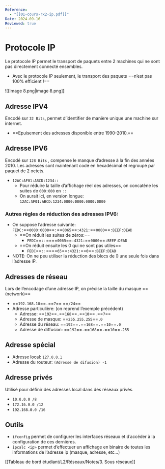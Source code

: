```yaml
---
Reference:
  - "[[01-cours-rx2-ip.pdf]]"
Date: 2024-09-16
Reviewed: true
---
```

# Protocole IP

Le protocole IP permet le transport de paquets entre 2 machines qui ne sont pas directement connecté ensembles.

- Avec le protocole IP seulement, le transport des paquets ==n’est pas 100% efficient !==

![[image 8.png|image 8.png]]

## Adresse IPV4

Encodé sur `32 Bits`, permet d’identifier de manière unique une machine sur internet.

- ==Epuisement des adresses disponible entre 1990-2010.==

## Adresse IPV6

Encodé sur `128 Bits` , compense le manque d’adresse à la fin des années 2010. Les adresses sont maintenant codé en hexadécimal et regroupé par paquet de 2 octets.

- `12AC:AF01:ABCD:1234::`
    - Pour réduire la taille d’affichage réel des adresses, on concatène les suites de `000:000` en `::`
    - On aurait ici, en version longue: `12AC:AF01:ABCD:1234:0000:0000:0000:0000`

### Autres règles de réduction des adresses IPV6:

- On suppose l’adresse suivante: `FEDC:`==`0000:0000`==`:`==`0065`==`:4321:`==`0000`==`:BEEF:DEAD`
    - ==On réduit les suites de zéros:==
        - `FEDC`==`::`====`0065`==`:4321:`==`0000`==`:BEEF:DEAD`
    - ==On réduit ensuite les 0 qui ne sont pas utiles==
        - `FEDC`==`::`====`65`==`:4321:`==`0`==`:BEEF:DEAD`
- NOTE: On ne peu utiliser la réduction des blocs de 0 une seule fois dans l’adresse IP.

  

## Adresses de réseau

Lors de l’encodage d’une adresse IP, on précise la taille du masque ==(network)==

- ==`192.168.10`==`.`==`7`== ==`/24`==
- Adresse particulière: (on reprend l’exemple précédent)
    - Adresse: ==`192`==`.`==`168`==`.`==`10`==`.`==`7`==
    - Adresse de masque: ==`255.255.255`==`.0`
    - Adresse du réseau: ==`192`==`.`==`168`==`.`==`10`==`.0`
    - Adresse de diffusion: ==`192`==`.`==`168`==`.`==`10`==`.255`

  

## Adresse spécial

- Adresse local: `127.0.0.1`
- Adresse du routeur: `(Adresse de difusion) -1`

  

## Adresse privés

Utilisé pour définir des adresses local dans des réseaux privés.

- `10.0.0.0 /8`
- `172.16.0.0 /12`
- `192.168.0.0 /16`

  

## Outils

- `ifconfig` permet de configurer les interfaces réseaux et d’accéder à la configuration de ces dernières.
- `ipcalc <ip>` permet d’effectuer un affichage en binaire de toutes les informations de l’adresse ip (masque, adresse, etc…)

[[Tableau de bord étudiant/L2/Réseaux/Notes/3. Sous réseaux]]